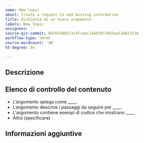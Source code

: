 ```yaml
---
name: New topic
about: Create a request to add missing information
title: Richiesta di un nuovo argomento
labels: New Topic
assignees: ''
source-git-commit: 0df07e865c3c4fc4ac14483972643eafa8814726
workflow-type: tm+mt
source-wordcount: '36'
ht-degree: 8%

---
```



## Descrizione

<!-- (REQUIRED) What topic is missing? -->

## Elenco di controllo del contenuto

<!-- (REQUIRED) List specific information or details to include in this topic. -->

<!-- Use the following list as a starting point -->

- L’argomento spiega come ____.
- L’argomento descrive i passaggi da seguire per ____.
- L&#39;argomento contiene esempi di codice che mostrano ____.
- Altro (specificare)

## Informazioni aggiuntive

<!-- (OPTIONAL) Any information you already know or other online resources that cover this topic -->

<!--
Thank you for taking the time to report this issue!
GitHub Issues in this repo should relate to the applicable codebase.

Before submitting this issue, make sure you are complying with our Code of Conduct:
https://github.com/AdobeDocs/commerce-operations.en/blob/main/code-of-conduct.md

Issues that do not comply with our Code of Conduct or do not contain enough information may be closed at the maintainers' discretion.

Feel free to remove this section before creating this issue.
-->
